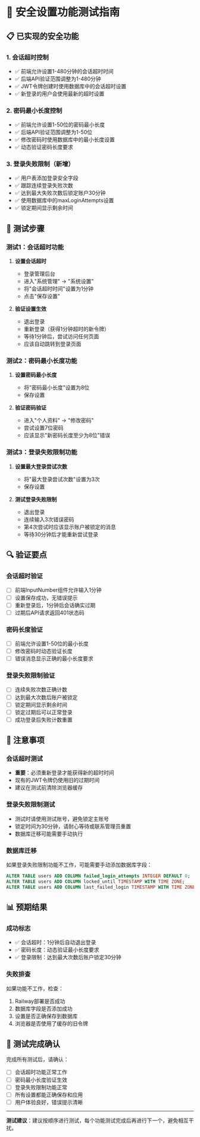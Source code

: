 # 🔐 安全设置功能测试指南

## 📋 已实现的安全功能

### 1. 会话超时控制
- ✅ 前端允许设置1-480分钟的会话超时时间
- ✅ 后端API验证范围调整为1-480分钟
- ✅ JWT令牌创建时使用数据库中的会话超时设置
- ✅ 新登录的用户会使用最新的超时设置

### 2. 密码最小长度控制
- ✅ 前端允许设置1-50位的密码最小长度
- ✅ 后端API验证范围调整为1-50位
- ✅ 修改密码时使用数据库中的最小长度设置
- ✅ 动态验证密码长度要求

### 3. 登录失败限制（新增）
- ✅ 用户表添加登录安全字段
- ✅ 跟踪连续登录失败次数
- ✅ 达到最大失败次数后锁定账户30分钟
- ✅ 使用数据库中的maxLoginAttempts设置
- ✅ 锁定期间显示剩余时间

## 🧪 测试步骤

### 测试1：会话超时功能
1. **设置会话超时**
   - 登录管理后台
   - 进入"系统管理" → "系统设置"
   - 将"会话超时时间"设置为1分钟
   - 点击"保存设置"

2. **验证设置生效**
   - 退出登录
   - 重新登录（获得1分钟超时的新令牌）
   - 等待1分钟后，尝试访问任何页面
   - 应该自动跳转到登录页面

### 测试2：密码最小长度功能
1. **设置密码最小长度**
   - 将"密码最小长度"设置为8位
   - 保存设置

2. **验证密码验证**
   - 进入"个人资料" → "修改密码"
   - 尝试设置7位密码
   - 应该显示"新密码长度至少为8位"错误

### 测试3：登录失败限制功能
1. **设置最大登录尝试次数**
   - 将"最大登录尝试次数"设置为3次
   - 保存设置

2. **测试登录失败限制**
   - 退出登录
   - 连续输入3次错误密码
   - 第4次尝试时应该显示账户被锁定的消息
   - 等待30分钟后才能重新尝试登录

## 🔍 验证要点

### 会话超时验证
- [ ] 前端InputNumber组件允许输入1分钟
- [ ] 设置保存成功，无错误提示
- [ ] 重新登录后，1分钟后会话确实过期
- [ ] 过期后API请求返回401状态码

### 密码长度验证
- [ ] 前端允许设置1-50位的最小长度
- [ ] 修改密码时动态验证长度
- [ ] 错误消息显示正确的最小长度要求

### 登录失败限制验证
- [ ] 连续失败次数正确计数
- [ ] 达到最大次数后账户被锁定
- [ ] 锁定期间显示剩余时间
- [ ] 锁定过期后可以正常登录
- [ ] 成功登录后失败计数重置

## 🚨 注意事项

### 会话超时测试
- **重要**：必须重新登录才能获得新的超时时间
- 现有的JWT令牌仍使用旧的过期时间
- 建议在测试前清除浏览器缓存

### 登录失败限制测试
- 测试时请使用测试账号，避免锁定主账号
- 锁定时间为30分钟，请耐心等待或联系管理员重置
- 数据库迁移可能需要手动执行

### 数据库迁移
如果登录失败限制功能不工作，可能需要手动添加数据库字段：
```sql
ALTER TABLE users ADD COLUMN failed_login_attempts INTEGER DEFAULT 0;
ALTER TABLE users ADD COLUMN locked_until TIMESTAMP WITH TIME ZONE;
ALTER TABLE users ADD COLUMN last_failed_login TIMESTAMP WITH TIME ZONE;
```

## 📊 预期结果

### 成功标志
- ✅ 会话超时：1分钟后自动退出登录
- ✅ 密码长度：动态验证最小长度要求
- ✅ 登录限制：达到最大次数后账户锁定30分钟

### 失败排查
如果功能不工作，检查：
1. Railway部署是否成功
2. 数据库字段是否添加成功
3. 设置是否正确保存到数据库
4. 浏览器是否使用了缓存的旧令牌

## 🎯 测试完成确认

完成所有测试后，请确认：
- [ ] 会话超时功能正常工作
- [ ] 密码最小长度验证生效
- [ ] 登录失败限制功能正常
- [ ] 所有设置都能正确保存和应用
- [ ] 用户体验良好，错误提示清晰

---

**测试建议**：建议按顺序进行测试，每个功能测试完成后再进行下一个，避免相互干扰。
